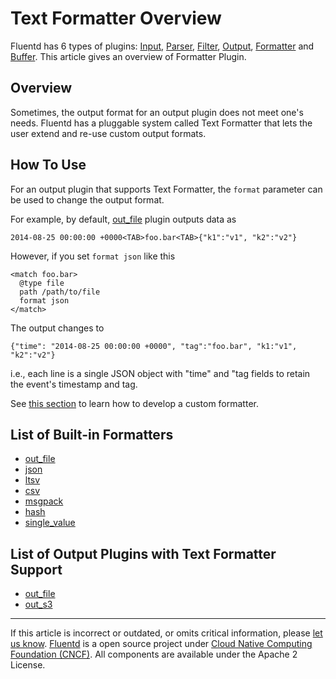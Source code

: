 # Text Formatter Overview

Fluentd has 6 types of plugins: [Input](/plugins/input/README.md),
[Parser](/plugins/parser/parser-plugin-overview.md), [Filter](/plugins/filter/filter-plugin-overview.md),
[Output](/plugins/output/output-plugin-overview.md), [Formatter](/plugins/formatter/formatter-plugin-overview.md)
and [Buffer](/plugins/buffer/buffer-plugin-overview.md). This article gives an overview of
Formatter Plugin.


## Overview

Sometimes, the output format for an output plugin does not meet one's
needs. Fluentd has a pluggable system called Text Formatter that lets
the user extend and re-use custom output formats.

## How To Use

For an output plugin that supports Text Formatter, the `format`
parameter can be used to change the output format.

For example, by default, [out\_file](/plugins/output/out_file.md) plugin outputs data as

``` {.CodeRay}
2014-08-25 00:00:00 +0000<TAB>foo.bar<TAB>{"k1":"v1", "k2":"v2"}
```

However, if you set `format json` like this

``` {.CodeRay}
<match foo.bar>
  @type file
  path /path/to/file
  format json
</match>
```

The output changes to

``` {.CodeRay}
{"time": "2014-08-25 00:00:00 +0000", "tag":"foo.bar", "k1:"v1", "k2":"v2"}
```

i.e., each line is a single JSON object with "time" and "tag fields to
retain the event's timestamp and tag.

See [this section](/developer/plugin-development.md/#text-formatter-plugins) to learn
how to develop a custom formatter.

## List of Built-in Formatters

-   [out\_file](/plugins/formatter/formatter_out_file.md)
-   [json](/plugins/formatter/formatter_json.md)
-   [ltsv](/plugins/formatter/formatter_ltsv.md)
-   [csv](/plugins/formatter/formatter_csv.md)
-   [msgpack](/plugins/formatter/formatter_msgpack.md)
-   [hash](/plugins/formatter/formatter_hash.md)
-   [single\_value](/plugins/formatter/formatter_single_value.md)

## List of Output Plugins with Text Formatter Support

-   [out\_file](/plugins/output/out_file.md)
-   [out\_s3](/plugins/output/out_s3.md)


------------------------------------------------------------------------

If this article is incorrect or outdated, or omits critical information, please [let us know](https://github.com/fluent/fluentd-docs/issues?state=open).
[Fluentd](http://www.fluentd.org/) is a open source project under [Cloud Native Computing Foundation (CNCF)](https://cncf.io/). All components are available under the Apache 2 License.
